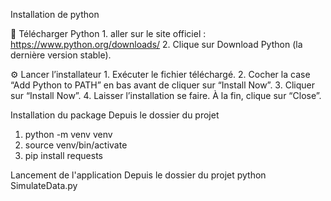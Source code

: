 Installation de python

🧰  Télécharger Python
	1. aller sur le site officiel : https://www.python.org/downloads/
	2. Clique sur Download Python (la dernière version stable).

⚙️ Lancer l’installateur
	1.	Exécuter le fichier téléchargé.
	2.	Cocher la case “Add Python to PATH” en bas avant de cliquer sur “Install Now”.
	3.	Cliquer sur “Install Now”.
	4.	Laisser l’installation se faire. À la fin, clique sur “Close”.

 Installation du package
 Depuis le dossier du projet
  1. python -m venv venv
  2. source venv/bin/activate
  3. pip install requests


Lancement de l'application
Depuis le dossier du projet
python SimulateData.py
